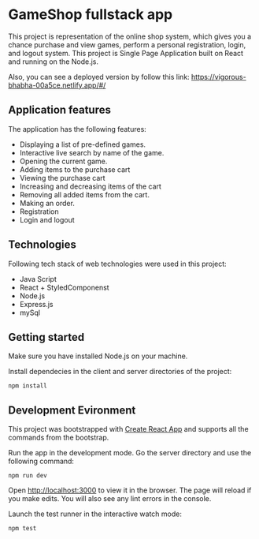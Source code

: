 # GameShop fullstack app

This project is representation of the online shop system, which gives you a chance purchase and view games, perform a personal registration, login, and logout system.
This project is Single Page Application built on React and running on the Node.js. 

Also, you can see a deployed version by follow this link: https://vigorous-bhabha-00a5ce.netlify.app/#/

## Application features
The application has the following features:
*	Displaying a list of pre-defined games.
*	Interactive live search by name of the game.
*	Opening the current game.
*	Adding items to the purchase cart
*	Viewing the purchase cart 
* Increasing and decreasing items of the cart
* Removing all added items from the cart.
* Making an order.
*	Registration 
*	Login and logout 

## Technologies
Following tech stack of web technologies were used in this project:
*	Java Script
*	React + StyledComponenst
*	Node.js
*	Express.js
*	mySql

## Getting started
Make sure you have installed Node.js on your machine.

Install dependecies in the client and server directories of the project:
```
npm install
```

## Development Evironment
This project was bootstrapped with [Create React App](https://github.com/facebook/create-react-app) and supports all the commands from the bootstrap.

Run the app in the development mode. Go the server directory and use the following command:
```
npm run dev
```

Open [http://localhost:3000](http://localhost:3000) to view it in the browser. The page will reload if you make edits. You will also see any lint errors in the console.

Launch the test runner in the interactive watch mode:
```
npm test
```

